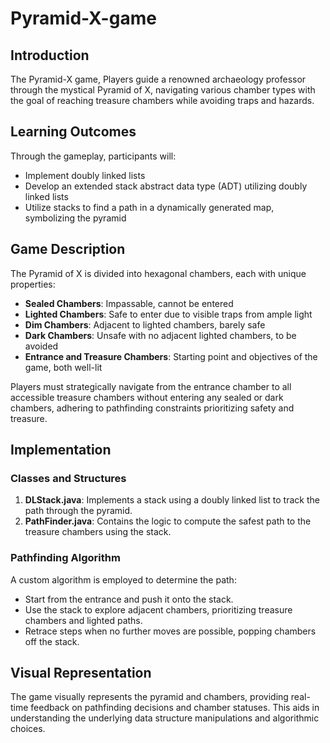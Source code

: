 # Pyramid-X-game

## Introduction

The Pyramid-X game,  Players guide a renowned archaeology professor through the mystical Pyramid of X, navigating various chamber types with the goal of reaching treasure chambers while avoiding traps and hazards.

## Learning Outcomes

Through the gameplay, participants will:

- Implement doubly linked lists
- Develop an extended stack abstract data type (ADT) utilizing doubly linked lists
- Utilize stacks to find a path in a dynamically generated map, symbolizing the pyramid

## Game Description

The Pyramid of X is divided into hexagonal chambers, each with unique properties:
- **Sealed Chambers**: Impassable, cannot be entered
- **Lighted Chambers**: Safe to enter due to visible traps from ample light
- **Dim Chambers**: Adjacent to lighted chambers, barely safe
- **Dark Chambers**: Unsafe with no adjacent lighted chambers, to be avoided
- **Entrance and Treasure Chambers**: Starting point and objectives of the game, both well-lit

Players must strategically navigate from the entrance chamber to all accessible treasure chambers without entering any sealed or dark chambers, adhering to pathfinding constraints prioritizing safety and treasure.

## Implementation

### Classes and Structures

1. **DLStack.java**: Implements a stack using a doubly linked list to track the path through the pyramid.
2. **PathFinder.java**: Contains the logic to compute the safest path to the treasure chambers using the stack.

### Pathfinding Algorithm

A custom algorithm is employed to determine the path:
- Start from the entrance and push it onto the stack.
- Use the stack to explore adjacent chambers, prioritizing treasure chambers and lighted paths.
- Retrace steps when no further moves are possible, popping chambers off the stack.

## Visual Representation

The game visually represents the pyramid and chambers, providing real-time feedback on pathfinding decisions and chamber statuses. This aids in understanding the underlying data structure manipulations and algorithmic choices.

